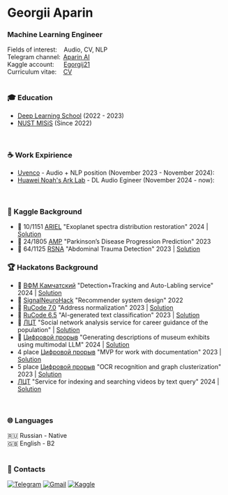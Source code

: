 ### <h1 align="left">Georgii Aparin</h1>
### Machine Learning Engineer
Fields of interest: &thinsp;&thinsp;&thinsp; Audio, CV, NLP<br />
Telegram channel: &thinsp;[Aparin AI](https://t.me/AparinAI)<br />
Kaggle account:  &thinsp;&thinsp; &thinsp;&thinsp; [Egorgij21](https://www.kaggle.com/egorgij21)<br />
Curriculum vitae: &thinsp;&thinsp;&thinsp; [CV](https://drive.google.com/file/d/1IvFlltPdKnhCjKbjNNwZqu61lnFpafgF/view?usp=sharing)<br />
</br>


### 🎓 Education
* [Deep Learning School](https://dls.samcs.ru/) (2022 - 2023)
* [NUST MISiS](https://en.misis.ru) (Since 2022)
</br>

### ☕ Work Expirience
* [Uvenco](https://uvenco.ru/) - Audio + NLP position (November 2023 - November 2024):
* [Huawei Noah's Ark Lab](http://dev3.noahlab.com.hk/) - DL Audio Egineer (November 2024 - now):

</br>

### 🦢 Kaggle Background
* 🥇 10/1151 [ARIEL](https://www.kaggle.com/competitions/ariel-data-challenge-2024) "Exoplanet spectra distribution restoration" 2024 | [Solution](https://www.kaggle.com/competitions/ariel-data-challenge-2024/discussion/544189)
* 🥈 24/1805 [AMP](https://www.kaggle.com/competitions/amp-parkinsons-disease-progression-prediction) "Parkinson’s Disease Progression Prediction" 2023
* 🥉 64/1125 [RSNA](https://www.kaggle.com/competitions/rsna-2023-abdominal-trauma-detection/overview) "Abdominal Trauma Detection" 2023 | [Solution](https://github.com/Egorgij21/RSNA_2023_Abdominal_Trauma_Detection)

### 🏆 Hackatons Background
* 🥇 [ВФМ Камчатский](https://tenchat.ru/media/2074987-privet-mezhdunarodniy-khakaton-i-vsemirniy-festival-molodezhi-2024) "Detection+Tracking and Auto-Labling service" 2024 | [Solution](https://github.com/sir-timio/WYF2024)
* 🥈 [SignalNeuroHack](https://www.prostospb.team/hackaton) "Recommender system design" 2022
* 🥈 [RuCode 7.0](https://rucode.net) "Address normalization" 2023 | [Solution](https://github.com/Egorgij21/RuCode_7.0)
* 🥉 [RuCode 6.5](https://rucode.net) "AI-generated text classification" 2023 | [Solution](https://github.com/MaksKhan/RuCode_7)
* 🥉 [ЛЦТ](https://i.moscow/cabinet/lct/hackatons/79d36ac5f69f4cea98753fecd84b3b76) "Social network analysis service for career guidance of the population" | [Solution](https://github.com/EgorTarasov/lct-2023-yakutia)
* 🥉 [Цифровой прорыв](https://hacks-ai.ru/events/1077372) "Generating descriptions of museum exhibits using multimodal LLM" 2024 | [Solution](https://github.com/Sapf3ar/expo-search)
* 4 place [Цифровой прорыв](https://hacks-ai.ru/hackathons.html?eventId=969074&tabId=981430&number=1) "MVP for work with documentation" 2023 | [Solution](https://github.com/Sapf3ar/case1)
* 5 place [Цифровой прорыв](https://hacks-ai.ru/hackathons.html?eventId=969079&caseEl=993800&tab=1) "OCR recognition and graph clusterization" 2023 | [Solution](https://github.com/Sapf3ar/topblog_case)
* [ЛЦТ](https://i.moscow/lct) "Service for indexing and searching videos by text query" 2024 | [Solution](https://github.com/Sapf3ar/tiktokers/tree/main)
</br>

### 🌐 Languages
🇷🇺 Russian - Native <br>
🇬🇧 English - B2 <br>
</br>

### 🤝 Contacts
[![Telegram](https://img.shields.io/badge/Telegram-0088cc?style=for-the-badge&logo=telegram&logoColor=white)](https://t.me/Egorgij21)
[![Gmail](https://img.shields.io/badge/Gmail-D14836?style=for-the-badge&logo=gmail&logoColor=white)](mailto:joma57099@gmail.com)
[![Kaggle](https://img.shields.io/badge/Kaggle-035a7d?style=for-the-badge&logo=kaggle&logoColor=white)](https://www.kaggle.com/egorgij21)
